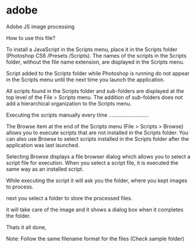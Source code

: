 # adobe
Adobe JS image processing 

How to use this file?

To install a JavaScript in the Scripts menu, place it in the Scripts folder (Photoshop CS6 /Presets /Scripts).
The names of the scripts in the Scripts folder, without the file name extension, are displayed in the Scripts
menu. 

Script added to the Scripts folder while Photoshop is running do not appear in the Scripts menu until the
next time you launch the application.

All scripts found in the Scripts folder and sub-folders are displayed at the top level of the File > Scripts
menu. The addition of sub-folders does not add a hierarchical organization to the Scripts menu.

Executing the scripts manually every time
...........................

The Browse item at the end of the Scripts menu (File > Scripts > Browse) allows you to execute scripts
that are not installed in the Scripts folder. You can also use Browse to select scripts installed in the Scripts
folder after the application was last launched.

Selecting Browse displays a file browser dialog which allows you to select a script file for execution. When you select a script file, it is executed the same way as an installed script.

While executing the script it will ask you the folder, where you kept images to process.

next you select a folder to store the processed files.

it will take care of the image and it shows a dialog box when it completes the folder.

Thats it all done,

Note: Follow the same filename format for the files (Check sample folder)





